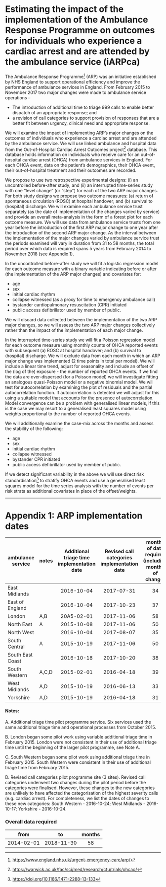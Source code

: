 # Estimating the impact of the implementation of the Ambulance Response Programme on outcomes for individuals who experience a cardiac arrest and are attended by the ambulance service (iARPca)

The Ambulance Response Programme[^1] (ARP) was an initiative established by NHS England to support operational efficiency and improve the performance of ambulance services in England. From February 2015 to November 2017 two major changes were made to ambulance service operations –

* The introduction of additional time to triage 999 calls to enable better dispatch of an appropriate response; and
* a revision of call categories to support provision of responses that are a better fit between urgency, clinical need and appropriate response.

We will examine the impact of implementing ARP’s major changes on the outcomes of individuals who experience a cardiac arrest and are attended by the ambulance service. We will use linked ambulance and hospital data from the Out-of-Hospital Cardiac Arrest Outcomes project[^2] database. This database holds information on individuals who receive care for an out-of-hospital cardiac arrest (OHCA) from ambulance services in England.  For each OHCA event, data on the patient’s demographics, their OHCA event, their out-of-hospital treatment and their outcomes are recorded.

We propose to use two retrospective experimental designs: (i) an uncontrolled before-after study; and (ii) an interrupted time-series study with one “level change” (or “step”) for each of the two ARP major changes. For both study designs we propose two outcome measures: (a) return of spontaneous circulation (ROSC) at hospital handover; and (b) survival to (hospital) discharge. We will examine each ambulance service trust separately (as the date of implementation of the changes varied by service) and provide an overall meta-analysis in the form of a forest plot for each outcome measure. We will use data from ambulance service trusts from one year before the introduction of the first ARP major change to one year after the introduction of the second ARP major change. As the interval between the implementation of the major changes varied by ambulance service trust the periods examined will vary in duration from 31 to 58 months, the total period over which data is required spans 5 years from February 2014 to November 2018 (see [Appendix 1](#Appendix-1:-ARP-implementation-dates)).

In the uncontrolled before-after study we will fit a logistic regression model for each outcome measure with a binary variable indicating before or after (the implementation of the ARP major changes) and covariates for:

* age
* sex
* initial cardiac rhythm
* collapse witnessed (as a proxy for time to emergency ambulance call)
* bystander cardiopulmonary resuscitation (CPR) initiated
* public access defibrillator used by member of public.

We will discard data collected between the implementation of the two ARP major changes, so we will assess the two ARP major changes collectively rather than the impact of the implementation of each major change.

In the interrupted time-series study we will fit a Poisson regression model for each outcome measure using monthly counts of OHCA reported events with subsequent (a) ROSC at hospital handover; and (b) survival to (hospital) discharge. We will exclude data from each month in which an ARP major change was implemented (2 time points in total per model). We will include a linear time trend, adjust for seasonality and include an offset of the (log of the) exposure - the number of reported OHCA events. If we find the data are over-dispersed (for a Poisson model) we will investigate fitting an analogous quasi-Poisson model or a negative binomial model. We will test for autocorrelation by examining the plot of residuals and the partial autocorrelation function. If autocorrelation is detected we will adjust for this using a suitable model that accounts for the presence of autocorrelation. Model convergence can be a problem with generalised linear models, if this is the case we may resort to a generalised least squares model using weights proportional to the number of reported OHCA events.

We will additionally examine the case-mix across the months and assess the stability of the following:

* age
* sex
* initial cardiac rhythm
* collapse witnessed
* bystander CPR initiated
* public access defibrillator used by member of public.

If we detect significant variability in the above we will use direct risk standardisation[^3] to stratify OHCA events and use a generalised least squares model for the time series analysis with the number of events per risk strata as additional covariates in place of the offset/weights.

***
[^1]: https://www.england.nhs.uk/urgent-emergency-care/arp/
[^2]: https://warwick.ac.uk/fac/sci/med/research/ctu/trials/ohcao/
[^3]: https://doi.org/10.1186/1471-2288-13-133

# Appendix 1: ARP implementation dates

ambulance service | notes | Additional triage time implementation date | Revised call categories implementation date | months of data required (including months of change)
----------------- | ----- |:------------------------------------------:|:-------------------------------------------:|:----------------------------------------------------:
East Midlands     |       | 2016-10-04                                 | 2017-07-31                                  | 34
East of England   |       | 2016-10-04                                 | 2017-10-23                                  | 37
London            | A,B   | 20A5-02-01                                 | 2017-11-06                                  | 58
North East        | A     | 2015-10-08                                 | 2017-11-06                                  | 50
North West        |       | 2016-10-04                                 | 2017-08-07                                  | 35
South Central     | A     | 2015-10-19                                 | 2017-11-06                                  | 50
South East Coast  |       | 2016-10-18                                 | 2017-10-20                                  | 38
South Western     | A,C,D | 2015-02-01                                 | 2016-04-18                                  | 39
West Midlands     | A,D   | 2015-10-19                                 | 2016-06-13                                  | 33
Yorkshire         | A,D   | 2015-10-19                                 | 2016-04-18                                  | 31

#### Notes:

A. Additional triage time pilot programme service. Six services used the same additional triage time and operational processes from October 2015.

B. London began some pilot work using variable additional triage time in February 2015. London were not consistent in their use of additional triage time until the beginning of the larger pilot programme, see Note A.

C. South Western began some pilot work using additional triage time in February 2015. South Western were consistent in their use of additional triage time from February 2015.

D. Revised call categories pilot programme site (3 sites). Revised call categories underwent two changes during the pilot period before the categories were finalised. However, these changes to the new categories are unlikely to have affected the categorisation of the highest severity calls (e.g. cardiac arrest). For completeness, we list the dates of changes to these new categories: South Western - 2016-10-24; West Midlands - 2016-10-17; Yorkshire - 2016-10-24.

### Overall data required

from | to  | months
:---:|:---:|:---:
2014-02-01 | 2018-11-30 | 58

